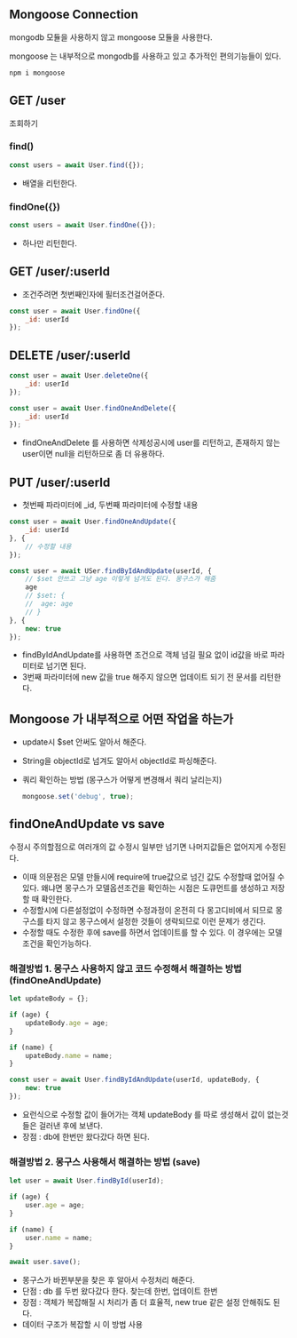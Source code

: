 ## Mongoose Connection

mongodb 모듈을 사용하지 않고 mongoose 모듈을 사용한다.

mongoose 는 내부적으로 mongodb를 사용하고 있고 추가적인 편의기능들이 있다.

```jsx
npm i mongoose
```

## GET /user

조회하기

### find()

```jsx
const users = await User.find({});
```

- 배열을 리턴한다.

### findOne({})

```jsx
const users = await User.findOne({});
```

- 하나만 리턴한다.

## GET /user/:userId

- 조건주려면 첫번째인자에 필터조건걸어준다.

```jsx
const user = await User.findOne({
	_id: userId
});
```

## DELETE /user/:userId

```jsx
const user = await User.deleteOne({
	_id: userId
});
```

```jsx
const user = await User.findOneAndDelete({ 
	_id: userId
});
```

- findOneAndDelete 를 사용하면 삭제성공시에 user를 리턴하고, 존재하지 않는 user이면 null을 리턴하므로 좀 더 유용하다.

## PUT /user/:userId

- 첫번째 파라미터에 _id, 두번째 파라미터에 수정할 내용

```jsx
const user = await User.findOneAndUpdate({
	_id: userId
}, {
	// 수정할 내용
});
```

```jsx
const user = await USer.findByIdAndUpdate(userId, {
	// $set 안쓰고 그냥 age 이렇게 넘겨도 된다. 몽구스가 해줌
	age
	// $set: {
	//	age: age
	// }
}, {
	new: true
});
```

- findByIdAndUpdate를 사용하면 조건으로 객체 넘길 필요 없이 id값을 바로 파라미터로 넘기면 된다.
- 3번째 파라미터에 new 값을 true 해주지 않으면 업데이트 되기 전 문서를 리턴한다.

## Mongoose 가 내부적으로 어떤 작업을 하는가

- update시 $set 안써도 알아서 해준다.
- String을 objectId로 넘겨도 알아서 objectId로 파싱해준다.
- 쿼리 확인하는 방법 (몽구스가 어떻게 변경해서 쿼리 날리는지)
    
    ```jsx
    mongoose.set('debug', true);
    ```
    

## findOneAndUpdate vs save

수정시 주의할점으로 여러개의 값 수정시 일부만 넘기면 나머지값들은 없어지게 수정된다.

- 이때 의문점은 모델 만들시에 require에 true값으로 넘긴 값도 수정할때 없어질 수 있다. 왜냐면 몽구스가 모델옵션조건을 확인하는 시점은 도큐먼트를 생성하고 저장할 때 확인한다.
- 수정할시에 다른설정없이 수정하면 수정과정이 온전히 다 몽고디비에서 되므로 몽구스를 타지 않고 몽구스에서 설정한 것들이 생략되므로 이런 문제가 생긴다.
- 수정할 때도 수정한 후에 save를 하면서 업데이트를 할 수 있다. 이 경우에는 모델조건을 확인가능하다.

### 해결방법 1. 몽구스 사용하지 않고 코드 수정해서 해결하는 방법 (findOneAndUpdate)

```jsx
let updateBody = {};

if (age) {
	updateBody.age = age;
}

if (name) {
	upateBody.name = name;
}

const user = await User.findByIdAndUpdate(userId, updateBody, {
	new: true
});
```

- 요런식으로 수정할 값이 들어가는 객체 updateBody 를 따로 생성해서 값이 없는것들은 걸러낸 후에 보낸다.
- 장점 : db에 한번만 왔다갔다 하면 된다.

### 해결방법 2. 몽구스 사용해서 해결하는 방법 (save)

```jsx
let user = await User.findById(userId);

if (age) {
	user.age = age;
}

if (name) {
	user.name = name;
}

await user.save();
```

- 몽구스가 바뀐부분을 찾은 후 알아서 수정처리 해준다.
- 단점 : db 를 두번 왔다갔다 한다. 찾는데 한번, 업데이트 한번
- 장점 : 객체가 복잡해질 시 처리가 좀 더 효율적, new true 같은 설정 안해줘도 된다.
- 데이터 구조가 복잡할 시 이 방법 사용